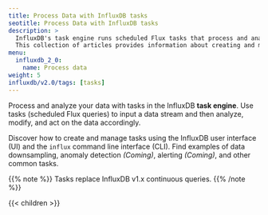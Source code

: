 ```yaml
---
title: Process Data with InfluxDB tasks
seotitle: Process Data with InfluxDB tasks
description: >
  InfluxDB's task engine runs scheduled Flux tasks that process and analyze data.
  This collection of articles provides information about creating and managing InfluxDB tasks.
menu:
  influxdb_2_0:
    name: Process data
weight: 5
influxdb/v2.0/tags: [tasks]
---
```


Process and analyze your data with tasks in the InfluxDB **task engine**. Use tasks (scheduled Flux queries)
to input a data stream and then analyze, modify, and act on the data accordingly.

Discover how to create and manage tasks using the InfluxDB user interface (UI)
and the `influx` command line interface (CLI).
Find examples of data downsampling, anomaly detection _(Coming)_, alerting
_(Coming)_, and other common tasks.

{{% note %}}
Tasks replace InfluxDB v1.x continuous queries.
{{% /note %}}

{{< children >}}
